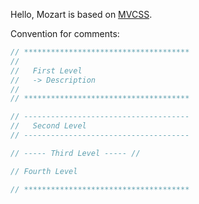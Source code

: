 Hello, Mozart is based on [MVCSS](http://mvcss.io/).


Convention for comments:
```scss
// *************************************
//
//   First Level
//   -> Description
//
// *************************************

// -------------------------------------
//   Second Level
// -------------------------------------

// ----- Third Level ----- //

// Fourth Level

// *************************************
```